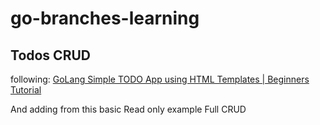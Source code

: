 # go-branches-learning

## Todos CRUD
following: 
[ GoLang Simple TODO App using HTML Templates | Beginners Tutorial ](https://www.youtube.com/watch?v=UeUDGEa0AX4)

And adding from this basic Read only example
Full CRUD